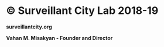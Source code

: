 # © Surveillant City Lab 2018-19

**surveillantcity.org**

**Vahan M. Misakyan - Founder and Director**
